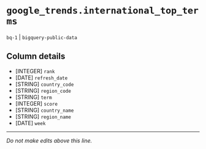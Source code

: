 # `google_trends.international_top_terms`
`bq-1` | `bigquery-public-data`

## Column details
* [INTEGER]   `rank`
* [DATE]      `refresh_date`
* [STRING]    `country_code`
* [STRING]    `region_code`
* [STRING]    `term`
* [INTEGER]   `score`
* [STRING]    `country_name`
* [STRING]    `region_name`
* [DATE]      `week`

-------------------------------------------------------------------------------
*Do not make edits above this line.*
